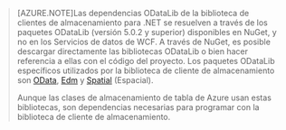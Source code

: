 > [AZURE.NOTE]Las dependencias ODataLib de la biblioteca de clientes de almacenamiento para .NET se resuelven a través de los paquetes ODataLib (versión 5.0.2 y superior) disponibles en NuGet, y no en los Servicios de datos de WCF. A través de NuGet, es posible descargar directamente las bibliotecas ODataLib o bien hacer referencia a ellas con el código del proyecto. Los paquetes ODataLib específicos utilizados por la biblioteca de cliente de almacenamiento son [OData](http://nuget.org/packages/Microsoft.Data.OData/5.0.2), [Edm](http://nuget.org/packages/Microsoft.Data.Edm/5.0.2) y [Spatial](http://nuget.org/packages/System.Spatial/5.0.2) (Espacial).
> 
> Aunque las clases de almacenamiento de tabla de Azure usan estas bibliotecas, son dependencias necesarias para programar con la biblioteca de cliente de almacenamiento.

<!---HONumber=July15_HO4-->